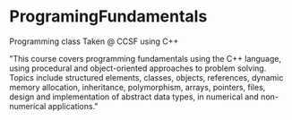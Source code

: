 # ProgramingFundamentals
Programming class Taken @ CCSF using C++

"This course covers programming fundamentals using the C++ language, using procedural and object-oriented approaches to problem solving. Topics include structured elements, classes, objects, references, dynamic memory allocation, inheritance, polymorphism, arrays, pointers, files, design and implementation of abstract data types, in numerical and non-numerical applications."
